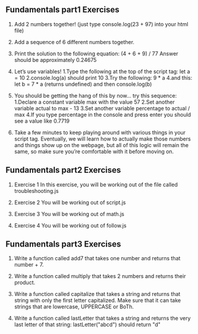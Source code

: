 ## Fundamentals part1 Exercises
1. Add 2 numbers together! (just type console.log(23 + 97) into your html file)

2. Add a sequence of 6 different numbers together.

3. Print the solution to the following equation: (4 + 6 + 9) / 77
Answer should be approximately 0.24675

4. Let’s use variables!
 1.Type the following at the top of the script tag: let a = 10
 2.console.log(a) should print 10
 3.Try the following: 9 * a
 4.and this: let b = 7 * a (returns undefined) and then console.log(b)

5. You should be getting the hang of this by now… try this sequence:
 1.Declare a constant variable max with the value 57
 2.Set another variable actual to max - 13
 3.Set another variable percentage to actual / max
 4.If you type percentage in the console and press enter you should see a value like 0.7719

6. Take a few minutes to keep playing around with various things in your script tag. Eventually, we will learn how to actually make those numbers and things show up on the webpage, but all of this logic will remain the same, so make sure you’re comfortable with it before moving on.

## Fundamentals part2 Exercises
1. Exercise 1
In this exercise, you will be working out of the file called troubleshooting.js

2. Exercise 2
You will be working out of script.js

3. Exercise 3
You will be working out of math.js

4. Exercise 4
You will be working out of follow.js

## Fundamentals part3 Exercises
1. Write a function called add7 that takes one number and returns that number + 7.

2. Write a function called multiply that takes 2 numbers and returns their product.

3. Write a function called capitalize that takes a string and returns that string with only the first letter capitalized. Make sure that it can take strings that are lowercase, UPPERCASE or BoTh.

4. Write a function called lastLetter that takes a string and returns the very last letter of that string:
lastLetter("abcd") should return "d"